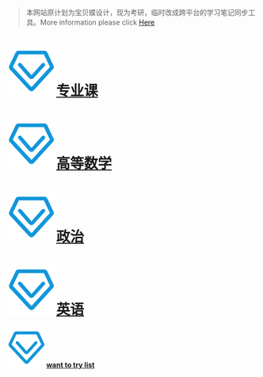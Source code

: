 >  本网站原计划为宝贝蝶设计，现为考研，临时改成跨平台的学习笔记同步工具。More information please click [Here](https://bbdie.xyz)

# [<img src = "./images/ky/zhuanyeke.png" height =100 width = 100>专业课](./专业课目录.md)



# [<img src = "./images/ky/zhuanyeke.png" height =100 width = 100>高等数学](./高等数学目录.md)



# [<img src = "./images/ky/zhuanyeke.png" height =100 width = 100>政治](./政治目录.md)



# [<img src = "./images/ky/zhuanyeke.png" height =100 width = 100>英语](./英语目录.md)

#### <img src = "./images/ky/zhuanyeke.png" height =80 width = 80>[want to try list](./想法清单.md)


